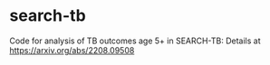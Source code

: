 # search-tb
Code for analysis of TB outcomes age 5+ in SEARCH-TB: Details at https://arxiv.org/abs/2208.09508


